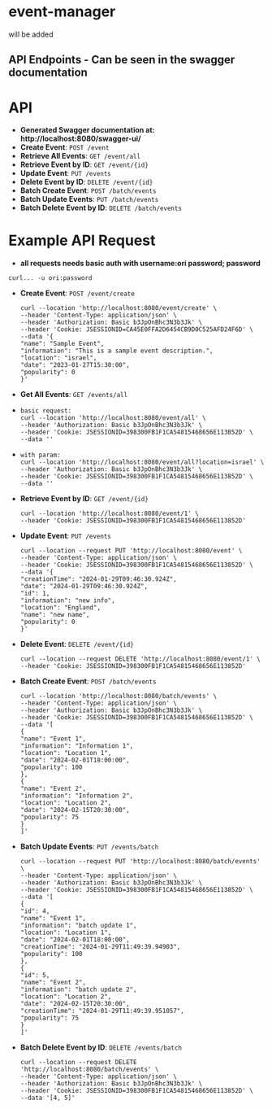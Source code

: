# event-manager
will be added


## API Endpoints - Can be seen in the swagger documentation

# API 
- **Generated Swagger documentation at: http://localhost:8080/swagger-ui/**
- **Create Event**: `POST /event`
- **Retrieve All Events**: `GET /event/all`
- **Retrieve Event by ID**: `GET /event/{id}`
- **Update Event**: `PUT /events`
- **Delete Event by ID**: `DELETE /event/{id}`
- **Batch Create Event**: `POST /batch/events`
- **Batch Update Events**: `PUT /batch/events`
- **Batch Delete Event by ID**: `DELETE /batch/events`

# Example API Request
-  **all requests needs basic auth with username:ori password; password**
  ~~~ 
  curl... -u ori:password
  ~~~
- **Create Event**: `POST /event/create`
  ~~~ 
  curl --location 'http://localhost:8080/event/create' \
  --header 'Content-Type: application/json' \
  --header 'Authorization: Basic b3JpOnBhc3N3b3Jk' \
  --header 'Cookie: JSESSIONID=CA45E0FFA2D6454CB9D0C525AFD24F6D' \
  --data '{
  "name": "Sample Event",
  "information": "This is a sample event description.",
  "location": "israel",
  "date": "2023-01-27T15:30:00",
  "popularity": 0
  }'
  ~~~

- **Get All Events**: `GET /events/all`
- 
  ~~~
  basic request:
  curl --location 'http://localhost:8080/event/all' \
  --header 'Authorization: Basic b3JpOnBhc3N3b3Jk' \
  --header 'Cookie: JSESSIONID=398300FB1F1CA54815468656E113852D' \
  --data ''
  ~~~
- ~~~
  with param: 
  curl --location 'http://localhost:8080/event/all?location=israel' \
  --header 'Authorization: Basic b3JpOnBhc3N3b3Jk' \
  --header 'Cookie: JSESSIONID=398300FB1F1CA54815468656E113852D' \
  --data ''
  ~~~

- **Retrieve Event by ID**: `GET /event/{id}`
  ~~~
  curl --location 'http://localhost:8080/event/1' \
  --header 'Cookie: JSESSIONID=398300FB1F1CA54815468656E113852D'
  ~~~
- **Update Event**: `PUT /events`
  ~~~
  curl --location --request PUT 'http://localhost:8080/event' \
  --header 'Content-Type: application/json' \
  --header 'Cookie: JSESSIONID=398300FB1F1CA54815468656E113852D' \
  --data '{
  "creationTime": "2024-01-29T09:46:30.924Z",
  "date": "2024-01-29T09:46:30.924Z",
  "id": 1,
  "information": "new info",
  "location": "England",
  "name": "new name",
  "popularity": 0
  }'
  ~~~
- **Delete Event**: `DELETE /event/{id}`
  ~~~
  curl --location --request DELETE 'http://localhost:8080/event/1' \
  --header 'Cookie: JSESSIONID=398300FB1F1CA54815468656E113852D'
  ~~~
- **Batch Create Event**: `POST /batch/events`
  ~~~
  curl --location 'http://localhost:8080/batch/events' \
  --header 'Content-Type: application/json' \
  --header 'Authorization: Basic b3JpOnBhc3N3b3Jk' \
  --header 'Cookie: JSESSIONID=398300FB1F1CA54815468656E113852D' \
  --data '[
  {
  "name": "Event 1",
  "information": "Information 1",
  "location": "Location 1",
  "date": "2024-02-01T18:00:00",
  "popularity": 100
  },
  {
  "name": "Event 2",
  "information": "Information 2",
  "location": "Location 2",
  "date": "2024-02-15T20:30:00",
  "popularity": 75
  }
  ]'
  ~~~
- **Batch Update Events**: `PUT /events/batch`
  ~~~
  curl --location --request PUT 'http://localhost:8080/batch/events' \
  --header 'Content-Type: application/json' \
  --header 'Authorization: Basic b3JpOnBhc3N3b3Jk' \
  --header 'Cookie: JSESSIONID=398300FB1F1CA54815468656E113852D' \
  --data '[
  {
  "id": 4,
  "name": "Event 1",
  "information": "batch update 1",
  "location": "Location 1",
  "date": "2024-02-01T18:00:00",
  "creationTime": "2024-01-29T11:49:39.94903",
  "popularity": 100
  },
  {
  "id": 5,
  "name": "Event 2",
  "information": "batch update 2",
  "location": "Location 2",
  "date": "2024-02-15T20:30:00",
  "creationTime": "2024-01-29T11:49:39.951057",
  "popularity": 75
  }
  ]'
  ~~~
- **Batch Delete Event by ID**: `DELETE /events/batch`
  ~~~
  curl --location --request DELETE 'http://localhost:8080/batch/events' \
  --header 'Content-Type: application/json' \
  --header 'Authorization: Basic b3JpOnBhc3N3b3Jk' \
  --header 'Cookie: JSESSIONID=398300FB1F1CA54815468656E113852D' \
  --data '[4, 5]'
  ~~~